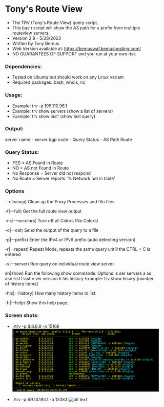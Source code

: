 # Tony's Route View
- The TRV (Tony's Route View) query script.
- This bash script will show the AS path for a prefix from multiple routeview servers
- Version 2.8 - 5/28/2023
- Written by Tony Bemus  
- Web Version available at: https://bemuswaf.bemushosting.com/
- NO GUARANTEES OF SUPPORT and you run at your own risk

 ### Dependencies:
 - Tested on Ubuntu but should work on any Linux variant 
 - Required packages: bash, whois, nc

 ###  Usage:  
- Example: trv -p 195.110.96.1
- Example: trv show servers (show a list of servers)
- Example: trv show last' (show last query)

 ###  Output: 
server name - server bgp route -  Query Status -  AS Path Route 

 ### Query Status: 
- YES = AS Found in Route
- NO = AS not Found in Route
- No Response = Server did not respond
- No Route = Server reports '% Network not in table'


### Options

 --cleanup)            Clean up the Proxy Processes and fifo files

 -f|--full)            Get the full route view output

 -nc|--nocolors)        Turn off all Colors (No Colors)

 -o|--out)             Send the output of the query to a file

 -p|--prefix)          Enter the IPv4 or IPv6 prefix (auto detecting version)

 -r|--repeat)          Repeat Mode,  repeats the same query untill the CTRL + C is entered

 -s|--server)          Run query on individual route view server.

 sh|show)              Run the following show commands:
                          Options:  s ser servers a as asn-list l last v ver version h his history
                          Example:  trv show hisory [number of history items]

 -his|--history)       How many history items to list.

 -h|--help)            Show this help page.

 ### Screen shots:
 - ./trv -p 8.8.8.8 -a 15169
![alt text](trv-screenshot2.PNG)

- ./trv -p 69.14.193.1 -a 12083
![alt text](trv-screenshot1.PNG)
